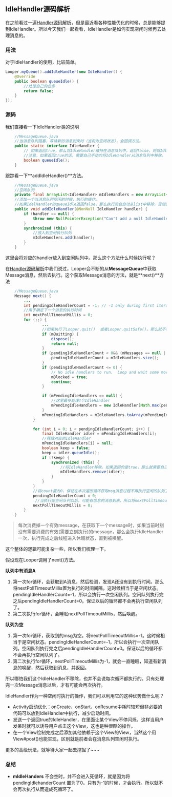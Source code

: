 ## IdleHandler源码解析

在之前看过一遍[Handler源码解析](https://juejin.cn/post/6844904159288754183)，但是最近看各种性能优化的时候，总是能够提到IdleHandler。所以今天我们一起看看，IdleHandler是如何实现空闲时候再去处理消息的。

### 用法

对于IdleHandler的使用，比较简单。

```java
Looper.myQueue().addIdleHandler(new IdleHandler() {  
    @Override  
    public boolean queueIdle() {  
        //处理自己的业务
        return false;    
    }  
});
```

### 源码

我们直接看一下IdleHandler类的说明

```java
    //MessageQueue.java
	//当消息队列阻塞，等待新的消息到来时（当前为空闲状态），会回调方法。
    public static interface IdleHandler {
        // 如果返回true，那么将IdleHandler维持在消息队列中。返回false，则将IdleHandler从消息队列移除
        //注意，如果返回true的话，需要自己手动的将IdleHandler从消息队列中移除。
        boolean queueIdle();
    }
```

跟踪看一下**addIdleHandler()**方法。

```java
    //MessageQueue.java
    //空闲队列
    private final ArrayList<IdleHandler> mIdleHandlers = new ArrayList<IdleHandler>();
	//添加一个当消息队列空闲的时候，执行的操作。
    //如果IdelHandler的queueIdle返回false，那么执行完会自动从list中移除，否则就需要自己手动移除了
    public void addIdleHandler(@NonNull IdleHandler handler) {
        if (handler == null) {
            throw new NullPointerException("Can't add a null IdleHandler");
        }
        synchronized (this) {
            //放入到空闲执行队列
            mIdleHandlers.add(handler);
        }
    }
```

这里会将对应的handler放入到空闲队列中。那么这个方法什么时候执行呢？

在[Handler源码解析]()中我们说过，Looper会不断的从**MessageQueue**中获取Message消息，然后去执行。这个获取Message消息的方法，就是**next()**方法

```java
    //MessageQueue.java
	Message next() {
        ...
        int pendingIdleHandlerCount = -1; // -1 only during first iteration
        //用于确定下一个消息的执行时间
        int nextPollTimeoutMillis = 0;
        for (;;) {
                ...
                //如果执行了Looper.quit()  或者Looper.quitSafe()。那么就不会执行了
                if (mQuitting) {
                    dispose();
                    return null;
                }
                if (pendingIdleHandlerCount < 0&& (mMessages == null || now < mMessages.when)) {
                    pendingIdleHandlerCount = mIdleHandlers.size();
                }
                if (pendingIdleHandlerCount <= 0) {
                    // No idle handlers to run.  Loop and wait some more.
                    mBlocked = true;
                    continue;
                }

                if (mPendingIdleHandlers == null) {
                    //这里最多处理4个IdleHandler
                    mPendingIdleHandlers = new IdleHandler[Math.max(pendingIdleHandlerCount, 4)];
                }
                mPendingIdleHandlers = mIdleHandlers.toArray(mPendingIdleHandlers);
            }

            for (int i = 0; i < pendingIdleHandlerCount; i++) {
                final IdleHandler idler = mPendingIdleHandlers[i];
                //释放对应的IdleHandler
                mPendingIdleHandlers[i] = null; 
                boolean keep = false;
                keep = idler.queueIdle();
                if (!keep) {
                    synchronized (this) {
                        //将IdleHandler移除。如果返回的是true，那么就需要自己手动去移除了
                        mIdleHandlers.remove(idler);
                    }
                }
            }
        	//将count置为0，保证在本次遍历循环获取msg消息过程不再执行空闲的队列了。
            pendingIdleHandlerCount = 0;
             //当执行完空闲队列以后，可能有信息的消息到来，所以将nextPollTimeoutMillis置为0，再次检测是否有消息的
            nextPollTimeoutMillis = 0;
        }
    }

```

> 每次消费掉一个有效message，在获取下一个message时，如果当前时刻没有需要消费的有效(需要立刻执行)的message，那么会执行IdleHandler一次，执行完成之后线程进入休眠状态，直到被唤醒。

这个整体的逻辑可能复杂一些，所以我们梳理一下。

假设现在Looper调用了next()方法。

**队列中有消息A**

1. 第一次for循环，会获取到A消息，然后检测，发现A还没有到执行时间。那么将nextPollTimeoutMillis置为执行的时间间隔。这时候相当于是空闲状态。pendingIdleHandlerCount=-1，所以会执行一次空闲队列。空闲队列执行完之后pendingIdleHandlerCount=0。保证以后的循环都不会再执行空闲队列了。
2. 第二次执行for循环，会睡眠nextPollTimeoutMillis，然后唤醒。

**队列为空**

1. 第一次for循环，获取到的msg为空。将nextPollTimeoutMillis=-1。这时候相当于是空闲状态。pendingIdleHandlerCount=-1，所以会执行一次空闲队列。空闲队列执行完之后pendingIdleHandlerCount=0。保证以后的循环都不会再执行空闲队列了。
2. 第二次执行for循环，nextPollTimeoutMillis为-1，就会一直睡眠，知道有新消息的唤醒，然后获取到消息，并返回。

所以哪怕我们这个IdleHandler不移除，也并不会说每次循环都执行的。只有处理完一次Message消息以后，才有可能会再次执行。

IdleHandler作为一种空闲时执行的操作，我们可以利用它的这种优势做什么呢？

* Activity启动优化：onCreate，onStart，onResume中耗时较短但非必要的代码可以放到IdleHandler中执行，减少启动时间。
* 发送一个返回true的IdleHandler，在里面让某个View不停闪烁，这样当用户发呆时就可以诱导用户点击这个View，这也是种很酷的操作。
* 在一个View绘制完成之后添加其他依赖于这个View的View，当然这个用View#post()也能实现，区别就是前者会在消息队列空闲时执行。

更多的高级玩法，就等待大家一起去挖掘了~~~

### 总结

* **mIdleHanders** 不会空时，并不会进入死循环，就是因为将pendingIdlehanderCount 置为了0。只有为-1的时候，才会执行。所以就不会再次执行从而造成死循环了。

